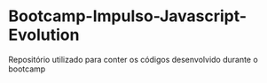 # Bootcamp-Impulso-Javascript-Evolution
Repositório utilizado para conter os códigos desenvolvido durante o bootcamp
